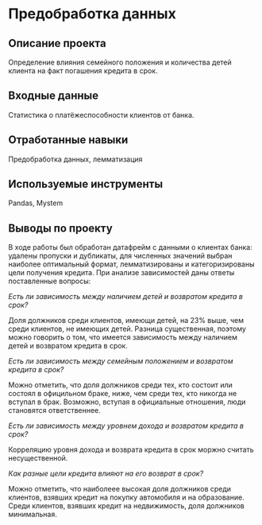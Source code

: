 # Предобработка данных
## Описание проекта
Определение влияния семейного положения и количества детей клиента на факт погашения кредита в срок.
## Входные данные
Статистика о платёжеспособности клиентов от банка.
## Отработанные навыки
Предобработка данных, лемматизация
## Используемые инструменты
Pandas, Mystem
## Выводы по проекту
В ходе работы был обработан датафрейм с данными о клиентах банка: удалены пропуски и дубликаты, для численных значений выбран наиболее оптимальный формат, лемматизированы и категоризированы цели получения кредита.
При анализе зависимостей даны ответы поставленные вопросы:

*Есть ли зависимость между наличием детей и возвратом кредита в срок?*

Доля должников среди клиентов, имеющи детей, на 23% выше, чем среди клиентов, не имеющих детей. Разница существенная, поэтому можно говорить о том, что имеется зависимость между наличием детей и возвратом кредита в срок.

*Есть ли зависимость между семейным положением и возвратом кредита в срок?*

Можно отметить, что доля должников среди тех, кто состоит или состоял в официльном браке, ниже, чем среди тех, кто никогда не вступал в брак. Возможно, вступая в официальные отношения, люди становятся ответственнее.

*Есть ли зависимость между уровнем дохода и возвратом кредита в срок?*

Корреляцию уровня дохода и возврата кредита в срок моржно считать несущественной.

*Как разные цели кредита влияют на его возврат в срок?*

Можно отметить, что наиболеее высокая доля должников среди клиентов, взявших кредит на покупку автомобиля и на образование. Среди клиентов, взявших кредит на недвижимость, доля должников минимальная.